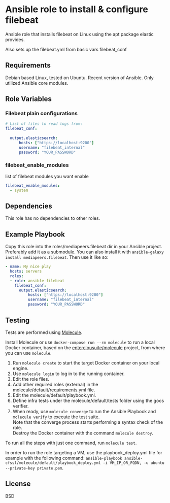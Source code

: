 # Ansible role to install & configure filebeat
Ansible role that installs filebeat on Linux using the apt package elastic provides.

Also sets up the filebeat.yml from basic vars filebeat_conf

## Requirements
Debian based Linux, tested on Ubuntu. Recent version of Ansible. Only utilized Ansible core modules.

## Role Variables

### Filebeat plain configurations
```yaml
# List of files to read logs from:
filebeat_conf:
  
  output.elasticsearch:
      hosts: ["https://localhost:9200"]
      username: "filebeat_internal"
      password: "YOUR_PASSWORD"
```

### filebeat_enable_modules
list of filebeat modules you want enable
```yaml
filebeat_enable_modules:
  - system
```

## Dependencies
This role has no dependencies to other roles.

## Example Playbook
Copy this role into the roles/mediapeers.filebeat dir in your Ansible project. Preferably add it as a submodule.
You can also install it with `ansible-galaxy install mediapeers.filebeat`.
Then use it like so:

```yaml
- name: My nice play
  hosts: servers
  roles:
  - role: ansible-filebeat
    filebeat_conf:
      output.elasticsearch:
          hosts: ["https://localhost:9200"]
          username: "filebeat_internal"
          password: "YOUR_PASSWORD"

```


## Testing

Tests are performed using [Molecule](http://molecule.readthedocs.org/en/latest/).

Install Molecule or use `docker-compose run --rm molecule` to run a local Docker container, based on the [enterclousuite/molecule](https://hub.docker.com/r/fminzoni/molecule/) project, from where you can use `molecule`.

1. Run `molecule create` to start the target Docker container on your local engine.  
2. Use `molecule login` to log in to the running container.  
3. Edit the role files.  
4. Add other required roles (external) in the molecule/default/requirements.yml file.  
5. Edit the molecule/default/playbook.yml.  
6. Define infra tests under the molecule/default/tests folder using the goos verifier.  
7. When ready, use `molecule converge` to run the Ansible Playbook and `molecule verify` to execute the test suite.  
Note that the converge process starts performing a syntax check of the role.  
Destroy the Docker container with the command `molecule destroy`.   

To run all the steps with just one command, run `molecule test`. 

In order to run the role targeting a VM, use the playbook_deploy.yml file for example with the following command: `ansible-playbook ansible-cfssl/molecule/default/playbook_deploy.yml -i VM_IP_OR_FQDN, -u ubuntu --private-key private.pem`.  

## License
BSD

